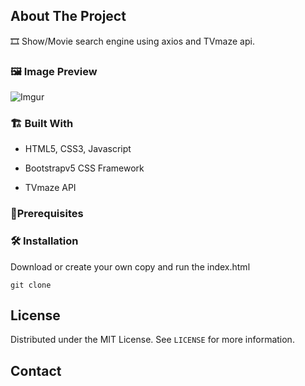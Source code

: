 <!-- ABOUT THE PROJECT -->

## About The Project

🎞️ Show/Movie search engine using axios and TVmaze api.

### 🖼️ Image Preview

![Imgur](https://i.imgur.com/HwfKTQa.png)

### 🏗️ Built With

-   HTML5, CSS3, Javascript
-   Bootstrapv5 CSS Framework

-   TVmaze API

### 📝️Prerequisites

### 🛠️ Installation

Download or create your own copy and run the index.html

```
git clone
```

<!-- LICENSE -->

## License

Distributed under the MIT License. See `LICENSE` for more information.

<!-- CONTACT -->

## Contact

<!-- Your Name - [@your_twitter](https://twitter.com/your_username) - email@example.com -->

<!-- Project Link: [https://github.com/your_username/repo_name](https://github.com/your_username/repo_name) -->

```

```
